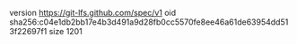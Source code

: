 version https://git-lfs.github.com/spec/v1
oid sha256:c04e1db2bb17e4b3d491a9d28fb0cc5570fe8ee46a61de63954dd513f22697f1
size 1201

